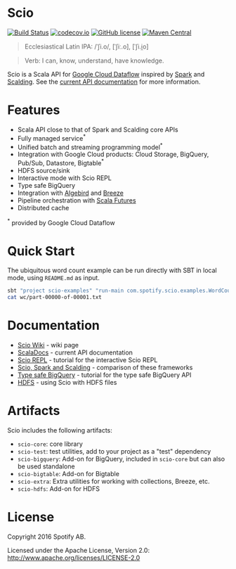 Scio
====

[![Build Status](https://travis-ci.org/spotify/scio.svg?branch=master)](https://travis-ci.org/spotify/scio)
[![codecov.io](https://codecov.io/github/spotify/scio/coverage.svg?branch=master)](https://codecov.io/github/spotify/scio?branch=master)
[![GitHub license](https://img.shields.io/github/license/spotify/scio.svg)]()
[![Maven Central](https://img.shields.io/maven-central/v/com.spotify/scio-core_2.11.svg)](https://maven-badges.herokuapp.com/maven-central/com.spotify/scio-core_2.11)

> Ecclesiastical Latin IPA: /ˈʃi.o/, [ˈʃiː.o], [ˈʃi.i̯o]

> Verb: I can, know, understand, have knowledge.

Scio is a Scala API for [Google Cloud Dataflow](https://github.com/GoogleCloudPlatform/DataflowJavaSDK) inspired by [Spark](http://spark.apache.org/) and [Scalding](https://github.com/twitter/scalding). See the [current API documentation](http://spotify.github.io/scio/) for more information.

# Features

- Scala API close to that of Spark and Scalding core APIs
- Fully managed service<sup>*</sup>
- Unified batch and streaming programming model<sup>*</sup>
- Integration with Google Cloud products: Cloud Storage, BigQuery, Pub/Sub, Datastore, Bigtable<sup>*</sup>
- HDFS source/sink
- Interactive mode with Scio REPL
- Type safe BigQuery
- Integration with [Algebird](https://github.com/twitter/algebird) and [Breeze](https://github.com/scalanlp/breeze)
- Pipeline orchestration with [Scala Futures](http://docs.scala-lang.org/overviews/core/futures.html)
- Distributed cache

<sup>*</sup> provided by Google Cloud Dataflow

# Quick Start

The ubiquitous word count example can be run directly with SBT in local mode, using `README.md` as input.

```bash
sbt "project scio-examples" "run-main com.spotify.scio.examples.WordCount --input=README.md --output=wc"
cat wc/part-00000-of-00001.txt
```

# Documentation

- [Scio Wiki](https://github.com/spotify/scio/wiki) - wiki page
- [ScalaDocs](http://spotify.github.com/scio) - current API documentation
- [Scio REPL](https://github.com/spotify/scio/wiki/Scio-REPL) - tutorial for the interactive Scio REPL
- [Scio, Spark and Scalding](https://github.com/spotify/scio/wiki/Scio,-Scalding-and-Spark) - comparison of these frameworks
- [Type safe BigQuery](https://github.com/spotify/scio/wiki/Type-Safe-BigQuery) - tutorial for the type safe BigQuery API
- [HDFS](https://github.com/spotify/scio/wiki/HDFS) - using Scio with HDFS files

# Artifacts

Scio includes the following artifacts:

- `scio-core`: core library
- `scio-test`: test utilities, add to your project as a "test" dependency
- `scio-bigquery`: Add-on for BigQuery, included in `scio-core` but can also be used standalone
- `scio-bigtable`: Add-on for Bigtable
- `scio-extra`: Extra utilities for working with collections, Breeze, etc.
- `scio-hdfs`: Add-on for HDFS

# License

Copyright 2016 Spotify AB.

Licensed under the Apache License, Version 2.0: http://www.apache.org/licenses/LICENSE-2.0
